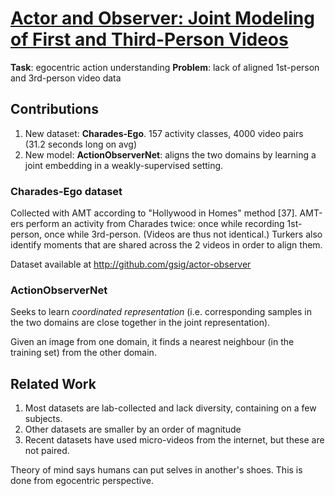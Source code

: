 # [Actor and Observer: Joint Modeling of First and Third-Person Videos](https://arxiv.org/abs/1804.09627)

**Task**: egocentric action understanding
**Problem**: lack of aligned 1st-person and 3rd-person video data

## Contributions

1. New dataset: **Charades-Ego**. 157 activity classes, 4000 video pairs (31.2 seconds long on avg)
2. New model: **ActionObserverNet**: aligns the two domains by learning a joint embedding in a weakly-supervised setting.

### Charades-Ego dataset

Collected with AMT according to "Hollywood in Homes" method [37]. AMT-ers perform an activity from Charades twice: once while recording 1st-person, once while 3rd-person. (Videos are thus not identical.) Turkers also identify moments that are shared across the 2 videos in order to align them.

Dataset available at http://github.com/gsig/actor-observer

### ActionObserverNet

Seeks to learn *coordinated representation* (i.e. corresponding samples in the two domains are close together in the joint representation).

Given an image from one domain, it finds a nearest neighbour (in the training set) from the other domain.

## Related Work

1. Most datasets are lab-collected and lack diversity, containing on a few subjects.
1. Other datasets are smaller by an order of magnitude
1. Recent datasets have used micro-videos from the internet, but these are not paired. 

Theory of mind says humans can put selves in another's shoes. This is done from egocentric perspective.
<!--stackedit_data:
eyJoaXN0b3J5IjpbLTEyMDAwMDYzNjldfQ==
-->
